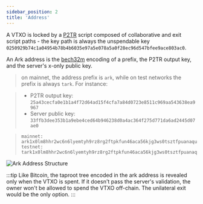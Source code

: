 ```yaml
---
sidebar_position: 2
title: 'Address'
---
```


A VTXO is locked by a [P2TR](https://bips.dev/341/) script composed of collaborative and exit script paths - the key path is always the unspendable key `0250929b74c1a04954b78b4b6035e97a5e078a5a0f28ec96d547bfee9ace803ac0`.

An Ark address is the [bech32m](https://bips.dev/350/) encoding of a prefix, the P2TR output key, and the server's x-only public key.

> on mainnet, the address prefix is `ark`, while on test networks the prefix is always `tark`.
> For instance:

> * P2TR output  key: `25a43cecfa0e1b1a4f72d64ad15f4cfa7a84d0723e8511c969aa543638ea9967`
> * Server public key: `33ffb3dee353b1a9ebe4ced64b946238d0a4ac364f275d771da6ad2445d07ae0`

> 
> ```
> mainnet: ark1x0lm8hhr2wc6n6lyemtyh9rz8rg2ftpkfun46aca56kjg3ws0tsztfpuanaquxc6faedvjk3tax0575y6perapg3e95654pk8r4fjecs5fyd2
> testnet: tark1x0lm8hhr2wc6n6lyemtyh9rz8rg2ftpkfun46aca56kjg3ws0tsztfpuanaquxc6faedvjk3tax0575y6perapg3e95654pk8r4fjec4q8efp
> ```

![Ark Address Structure](/img/address.png)

:::tip
Like Bitcoin, the taproot tree encoded in the ark address is revealed only when the VTXO is spent. If it doesn't pass the server's validation, the owner won't be allowed to spend the VTXO off-chain. The unilateral exit would be the only option.
:::